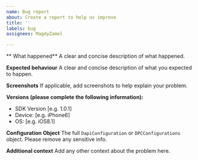 ```yaml
---
name: Bug report
about: Create a report to help us improve
title: ''
labels: bug
assignees: MagdyZamel

---
```


** What happened**
A clear and concise description of what happened.

**Expected behaviour**
A clear and concise description of what you expected to happen.

**Screenshots**
If applicable, add screenshots to help explain your problem.

**Versions (please complete the following information):**
 - SDK Version [e.g. 1.0.1]
 - Device: [e.g. iPhone6]
 - OS: [e.g. iOS8.1]

**Configuration Object**
The full `DapiConfiguration` or `DPCConfigurations` object. Please remove any sensitive info.


**Additional context**
Add any other context about the problem here.
